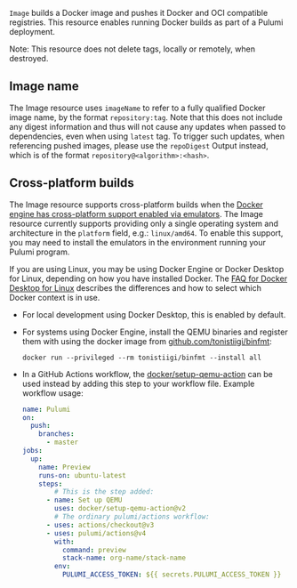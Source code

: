 `Image` builds a Docker image and pushes it Docker and OCI compatible registries.
This resource enables running Docker builds as part of a Pulumi deployment.

Note: This resource does not delete tags, locally or remotely, when destroyed.

## Image name

The Image resource uses `imageName` to refer to a fully qualified Docker image name, by the format `repository:tag`.
Note that this does not include any digest information and thus will not cause any updates when passed to dependencies,
even when using `latest` tag. To trigger such updates, when referencing pushed images, please use the `repoDigest` Output 
instead, which is of the format `repository@<algorithm>:<hash>`.

## Cross-platform builds

The Image resource supports cross-platform builds when the [Docker engine has cross-platform support enabled via emulators](https://docs.docker.com/build/building/multi-platform/#building-multi-platform-images).
The Image resource currently supports providing only a single operating system and architecture in the `platform` field, e.g.: `linux/amd64`.
To enable this support, you may need to install the emulators in the environment running your Pulumi program.

If you are using Linux, you may be using Docker Engine or Docker Desktop for Linux, depending on how you have installed Docker. The [FAQ for Docker Desktop for Linux](https://docs.docker.com/desktop/faqs/linuxfaqs/#context) describes the differences and how to select which Docker context is in use.

* For local development using Docker Desktop, this is enabled by default.
* For systems using Docker Engine, install the QEMU binaries and register them with using the docker image from [github.com/tonistiigi/binfmt](https://github.com/tonistiigi/binfmt):

  ```shell
  docker run --privileged --rm tonistiigi/binfmt --install all
  ```
* In a GitHub Actions workflow, the [docker/setup-qemu-action](https://github.com/docker/setup-qemu-action) can be used instead by adding this step to your workflow file. Example workflow usage:

  ```yaml
  name: Pulumi
  on:
    push:
      branches:
        - master
  jobs:
    up:
      name: Preview
      runs-on: ubuntu-latest
      steps:
          # This is the step added:
        - name: Set up QEMU
          uses: docker/setup-qemu-action@v2
          # The ordinary pulumi/actions workflow:
        - uses: actions/checkout@v3
        - uses: pulumi/actions@v4
          with:
            command: preview
            stack-name: org-name/stack-name
          env:
            PULUMI_ACCESS_TOKEN: ${{ secrets.PULUMI_ACCESS_TOKEN }}
  ```
